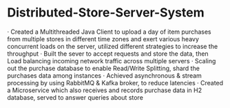 # Distributed-Store-Server-System
· Created a Multithreaded Java Client to upload a day of item purchases from multiple stores in different time zones and exert various heavy concurrent loads on the server, utilized different strategies to increase the throughput
· Built the sever to accept requests and store the data, then Load balancing incoming network traffic across multiple servers
· Scaling out the purchase database to enable Read/Write Splitting, shard the purchases data among instances
· Achieved asynchronous & stream processing by using RabbitMQ & Kafka broker, to reduce latencies
· Created a Microservice which also receives and records purchase data in H2 database, served to answer queries about store
